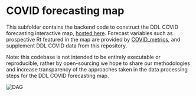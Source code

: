 # COVID forecasting map

This subfolder contains the backend code to construct the DDL COVID forecasting interactive map, [hosted here](http://www.devdatalab.org/covid-forecast). Forecast variables such as prospective Rt featured in the map are provided by [COVID_metrics](https://twitter.com/COVID_metrics), and supplement DDL COVID data from this repository.


Note: this codebase is not intended to be entirely executable or reproducible, rather by open-sourcing we hope to share our methodologies and increase transparency of the approaches taken in the data processing steps for the DDL COVID forecasting map.


![DAG](covid_dag.png)
